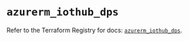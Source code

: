 # `azurerm_iothub_dps`

Refer to the Terraform Registry for docs: [`azurerm_iothub_dps`](https://registry.terraform.io/providers/hashicorp/azurerm/3.106.1/docs/resources/iothub_dps).
